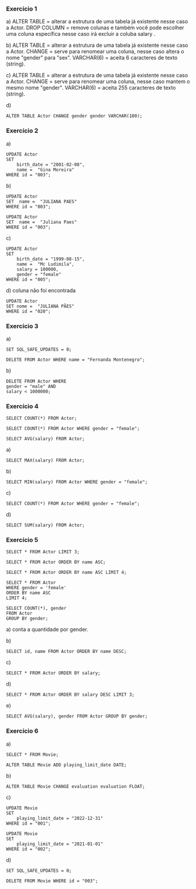 ### Exercício 1

a)
ALTER TABLE = alterar a estrutura de uma tabela já existente nesse caso a Actor.
DROP COLUMN = remove colunas e também você pode escolher uma
coluna específica nesse caso irá excluir a coluba salary .


b)
ALTER TABLE = alterar a estrutura de uma tabela já existente nesse caso a Actor.
CHANGE = serve para renomear uma coluna, nesse caso altera o nome "gender" para "sex".
VARCHAR(6) = aceita 6 caracteres de texto (string).


c)
ALTER TABLE = alterar a estrutura de uma tabela já existente nesse caso a Actor.
CHANGE = serve para renomear uma coluna, nesse caso mantem o mesmo nome "gender".
VARCHAR(6) = aceita 255 caracteres de texto (string).


d) 
```
ALTER TABLE Actor CHANGE gender gender VARCHAR(100);
```

### Exercício 2
a) 
```
UPDATE Actor
SET 
	birth_date = "2001-02-08", 
	name =  "Gina Moreira"
WHERE id = "003";
```

b) 
```
UPDATE Actor
SET  name =  "JULIANA PAES"
WHERE id = "003";
```

```
UPDATE Actor
SET  name =  "Juliana Paes"
WHERE id = "003";
```

c) 
```
UPDATE Actor
SET 
	birth_date = "1999-08-15", 
	name =  "Mc Ludimila", 
	salary = 100000, 
	gender = "female"
WHERE id = "005";
```

d)
coluna não foi encontrada

```
UPDATE Actor
SET nome =  "JULIANA PÃES"
WHERE id = "020";
```

### Exercício 3
a) 
```
SET SQL_SAFE_UPDATES = 0;
```

```
DELETE FROM Actor WHERE name = "Fernanda Montenegro";
```

b) 
```
DELETE FROM Actor WHERE 
gender = "male" AND 
salary < 1000000;
```

### Exercício 4
```
SELECT COUNT(*) FROM Actor;
```

```
SELECT COUNT(*) FROM Actor WHERE gender = "female";
```

```
SELECT AVG(salary) FROM Actor;
```

a) 
```
SELECT MAX(salary) FROM Actor;
```

b) 
```
SELECT MIN(salary) FROM Actor WHERE gender = "female";
```

c) 
```
SELECT COUNT(*) FROM Actor WHERE gender = "female";
```

d) 
```
SELECT SUM(salary) FROM Actor;
```

### Exercício 5
```
SELECT * FROM Actor LIMIT 3;
```

```
SELECT * FROM Actor ORDER BY name ASC;
```

```
SELECT * FROM Actor ORDER BY name ASC LIMIT 4;
```
```
SELECT * FROM Actor
WHERE gender = 'female'
ORDER BY name ASC
LIMIT 4;
```

```
SELECT COUNT(*), gender
FROM Actor
GROUP BY gender;
```

a) 
conta a quantidade por gender.


b)
```
SELECT id, name FROM Actor ORDER BY name DESC;
```

c)
```
SELECT * FROM Actor ORDER BY salary;
```

d)
```
SELECT * FROM Actor ORDER BY salary DESC LIMIT 3;
```

e) 
```
SELECT AVG(salary), gender FROM Actor GROUP BY gender;
```

### Exercício 6
a)
```
SELECT * FROM Movie;
```

```
ALTER TABLE Movie ADD playing_limit_date DATE;
```

b) 
```
ALTER TABLE Movie CHANGE evaluation evaluation FLOAT;
```

c) 
```
UPDATE Movie
SET
	playing_limit_date = "2022-12-31"
WHERE id = "001";
```

```
UPDATE Movie
SET
	playing_limit_date = "2021-01-01"
WHERE id = "002";
```

d)
```
SET SQL_SAFE_UPDATES = 0;
```

```
DELETE FROM Movie WHERE id = "003";
```